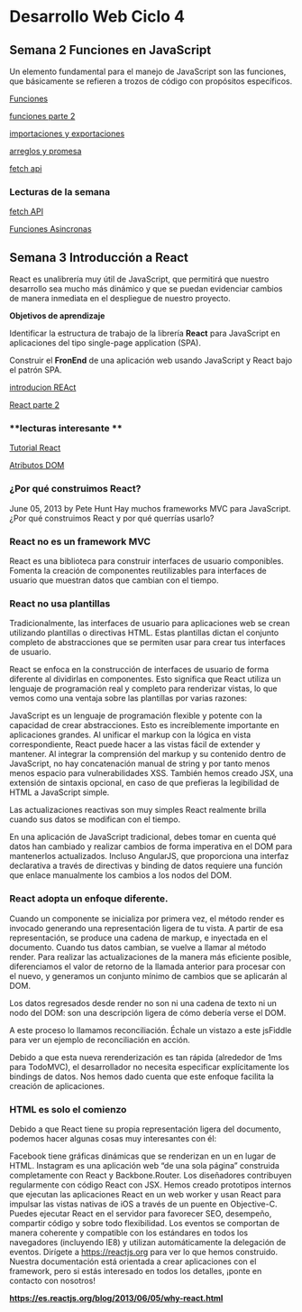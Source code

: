 # Desarrollo Web Ciclo 4

## Semana 2 Funciones en JavaScript

Un elemento fundamental para el manejo de JavaScript son las funciones, que básicamente se refieren a trozos de código con propósitos específicos.

[Funciones](https://youtu.be/9UdWQ6L_lh8)

[funciones parte 2](https://youtu.be/F7zHCIfwUyA)

[importaciones y exportaciones](https://youtu.be/uhwddurj4Ew)

[arreglos y promesa](https://youtu.be/BgsxmEDpXwE)

[fetch api](https://youtu.be/KQEDHe2siOs)

### Lecturas de la semana

[fetch API](https://www.freecodecamp.org/espanol/news/tutorial-de-fetch-api-en-javascript-con-ejemplos-de-js-fetch-post-y-header/)

[Funciones Asincronas](https://developer.mozilla.org/en-US/docs/Web/JavaScript/Reference/Statements/async_function)

## Semana 3 Introducción a React

React es unalibrería muy útil de JavaScript, que permitirá que nuestro desarrollo sea mucho más dinámico y que se puedan evidenciar cambios de manera inmediata en el despliegue de nuestro proyecto. 

**Objetivos de aprendizaje** 

Identificar la estructura de trabajo de la librería **React** para JavaScript en aplicaciones del tipo single-page application (SPA). 

Construir el **FronEnd** de una aplicación web usando JavaScript y React bajo el patrón SPA.

[introducion REAct](https://youtu.be/ZnTghCuXZ7Q)

[React parte 2](https://youtu.be/g69goDFDp0o)



### **lecturas interesante **


[Tutorial React](https://es.reactjs.org/tutorial/tutorial.html)

[Atributos DOM](https://es.reactjs.org/blog/2017/09/08/dom-attributes-in-react-16.html)

### ¿Por qué construimos React?
June 05, 2013 by Pete Hunt
Hay muchos frameworks MVC para JavaScript. ¿Por qué construimos React y por qué querrías usarlo?

### React no es un framework MVC
React es una biblioteca para construir interfaces de usuario componibles. Fomenta la creación de componentes reutilizables para interfaces de usuario que muestran datos que cambian con el tiempo.

### React no usa plantillas
Tradicionalmente, las interfaces de usuario para aplicaciones web se crean utilizando plantillas o directivas HTML. Estas plantillas dictan el conjunto completo de abstracciones que se permiten usar para crear tus interfaces de usuario.

React se enfoca en la construcción de interfaces de usuario de forma diferente al dividirlas en componentes. Esto significa que React utiliza un lenguaje de programación real y completo para renderizar vistas, lo que vemos como una ventaja sobre las plantillas por varias razones:

JavaScript es un lenguaje de programación flexible y potente con la capacidad de crear abstracciones. Esto es increíblemente importante en aplicaciones grandes.
Al unificar el markup con la lógica en vista correspondiente, React puede hacer a las vistas fácil de extender y mantener.
Al integrar la comprensión del markup y su contenido dentro de JavaScript, no hay concatenación manual de string y por tanto menos menos espacio para vulnerabilidades XSS.
También hemos creado JSX, una extensión de sintaxis opcional, en caso de que prefieras la legibilidad de HTML a JavaScript simple.

Las actualizaciones reactivas son muy simples
React realmente brilla cuando sus datos se modifican con el tiempo.

En una aplicación de JavaScript tradicional, debes tomar en cuenta qué datos han cambiado y realizar cambios de forma imperativa en el DOM para mantenerlos actualizados. Incluso AngularJS, que proporciona una interfaz declarativa a través de directivas y binding de datos requiere una función que enlace manualmente los cambios a los nodos del DOM.

### React adopta un enfoque diferente.

Cuando un componente se inicializa por primera vez, el método render es invocado generando una representación ligera de tu vista. A partir de esa representación, se produce una cadena de markup, e inyectada en el documento. Cuando tus datos cambian, se vuelve a llamar al método render. Para realizar las actualizaciones de la manera más eficiente posible, diferenciamos el valor de retorno de la llamada anterior para procesar con el nuevo, y generamos un conjunto mínimo de cambios que se aplicarán al DOM.

Los datos regresados desde render no son ni una cadena de texto ni un nodo del DOM: son una descripción ligera de cómo debería verse el DOM.

A este proceso lo llamamos reconciliación. Échale un vistazo a este jsFiddle para ver un ejemplo de reconciliación en acción.

Debido a que esta nueva rerenderización es tan rápida (alrededor de 1ms para TodoMVC), el desarrollador no necesita especificar explícitamente los bindings de datos. Nos hemos dado cuenta que este enfoque facilita la creación de aplicaciones.

### HTML es solo el comienzo
Debido a que React tiene su propia representación ligera del documento, podemos hacer algunas cosas muy interesantes con él:

Facebook tiene gráficas dinámicas que se renderizan en un <canvas> en lugar de HTML.
Instagram es una aplicación web “de una sola página” construida completamente con React y Backbone.Router. Los diseñadores contribuyen regularmente con código React con JSX.
Hemos creado prototipos internos que ejecutan las aplicaciones React en un web worker y usan React para impulsar las vistas nativas de iOS a través de un puente en Objective-C.
Puedes ejecutar React en el servidor para favorecer SEO, desempeño, compartir código y sobre todo flexibilidad.
Los eventos se comportan de manera coherente y compatible con los estándares en todos los navegadores (incluyendo IE8) y utilizan automáticamente la delegación de eventos.
Dirígete a https://reactjs.org para ver lo que hemos construido. Nuestra documentación está orientada a crear aplicaciones con el framework, pero si estás interesado en todos los detalles, ¡ponte en contacto con nosotros!

**https://es.reactjs.org/blog/2013/06/05/why-react.html**





[]()

[]()

[]()



